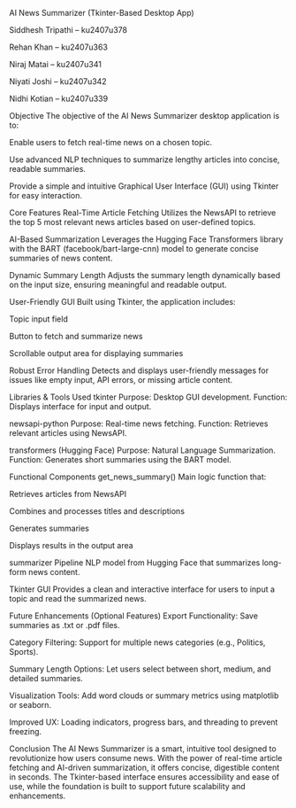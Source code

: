 AI News Summarizer (Tkinter-Based Desktop App)

Siddhesh Tripathi – ku2407u378

Rehan Khan – ku2407u363

Niraj Matai – ku2407u341

Niyati Joshi – ku2407u342

Nidhi Kotian – ku2407u339

 Objective
The objective of the AI News Summarizer desktop application is to:

Enable users to fetch real-time news on a chosen topic.

Use advanced NLP techniques to summarize lengthy articles into concise, readable summaries.

Provide a simple and intuitive Graphical User Interface (GUI) using Tkinter for easy interaction.

 Core Features
Real-Time Article Fetching
Utilizes the NewsAPI to retrieve the top 5 most relevant news articles based on user-defined topics.

AI-Based Summarization
Leverages the Hugging Face Transformers library with the BART (facebook/bart-large-cnn) model to generate concise summaries of news content.

Dynamic Summary Length
Adjusts the summary length dynamically based on the input size, ensuring meaningful and readable output.

User-Friendly GUI
Built using Tkinter, the application includes:

Topic input field

Button to fetch and summarize news

Scrollable output area for displaying summaries

Robust Error Handling
Detects and displays user-friendly messages for issues like empty input, API errors, or missing article content.

 Libraries & Tools Used
tkinter
Purpose: Desktop GUI development.
Function: Displays interface for input and output.

newsapi-python
Purpose: Real-time news fetching.
Function: Retrieves relevant articles using NewsAPI.

transformers (Hugging Face)
Purpose: Natural Language Summarization.
Function: Generates short summaries using the BART model.

 Functional Components
get_news_summary()
Main logic function that:

Retrieves articles from NewsAPI

Combines and processes titles and descriptions

Generates summaries

Displays results in the output area

summarizer Pipeline
NLP model from Hugging Face that summarizes long-form news content.

Tkinter GUI
Provides a clean and interactive interface for users to input a topic and read the summarized news.

 Future Enhancements (Optional Features)
Export Functionality: Save summaries as .txt or .pdf files.

Category Filtering: Support for multiple news categories (e.g., Politics, Sports).

Summary Length Options: Let users select between short, medium, and detailed summaries.

Visualization Tools: Add word clouds or summary metrics using matplotlib or seaborn.

Improved UX: Loading indicators, progress bars, and threading to prevent freezing.

 Conclusion
The AI News Summarizer is a smart, intuitive tool designed to revolutionize how users consume news. With the power of real-time article fetching and AI-driven summarization, it offers concise, digestible content in seconds. The Tkinter-based interface ensures accessibility and ease of use, while the foundation is built to support future scalability and enhancements.

